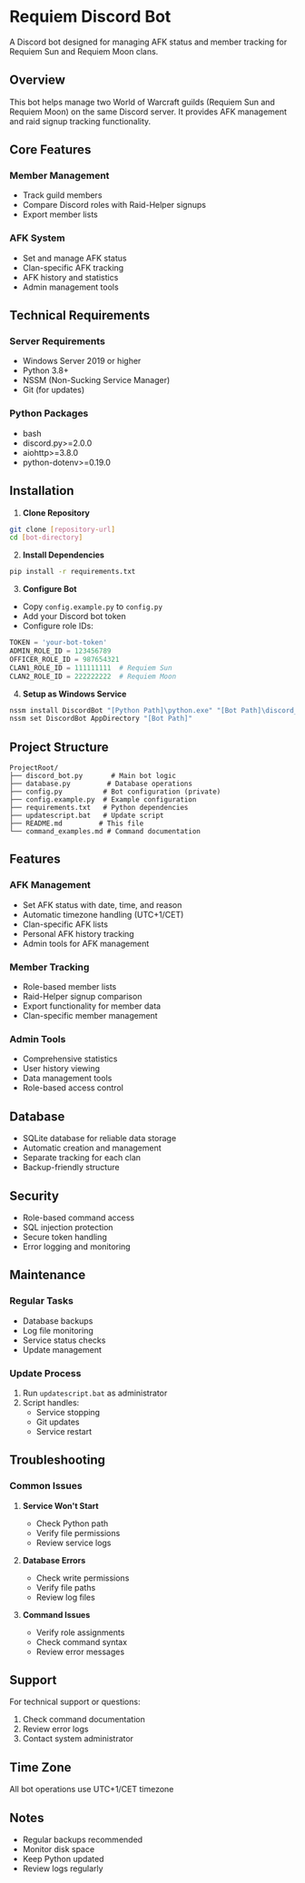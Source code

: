 # Requiem Discord Bot

A Discord bot designed for managing AFK status and member tracking for Requiem Sun and Requiem Moon clans.

## Overview
This bot helps manage two World of Warcraft guilds (Requiem Sun and Requiem Moon) on the same Discord server. It provides AFK management and raid signup tracking functionality.

## Core Features

### Member Management
- Track guild members
- Compare Discord roles with Raid-Helper signups
- Export member lists

### AFK System
- Set and manage AFK status
- Clan-specific AFK tracking
- AFK history and statistics
- Admin management tools

## Technical Requirements

### Server Requirements
- Windows Server 2019 or higher
- Python 3.8+
- NSSM (Non-Sucking Service Manager)
- Git (for updates)

### Python Packages
- bash
- discord.py>=2.0.0
- aiohttp>=3.8.0
- python-dotenv>=0.19.0

## Installation

1. **Clone Repository**
```bash
git clone [repository-url]
cd [bot-directory]
```

2. **Install Dependencies**
```bash
pip install -r requirements.txt
```

3. **Configure Bot**
- Copy `config.example.py` to `config.py`
- Add your Discord bot token
- Configure role IDs:
```python
TOKEN = 'your-bot-token'
ADMIN_ROLE_ID = 123456789
OFFICER_ROLE_ID = 987654321
CLAN1_ROLE_ID = 111111111  # Requiem Sun
CLAN2_ROLE_ID = 222222222  # Requiem Moon
```

4. **Setup as Windows Service**
```bash
nssm install DiscordBot "[Python Path]\python.exe" "[Bot Path]\discord_bot.py"
nssm set DiscordBot AppDirectory "[Bot Path]"
```

## Project Structure
```
ProjectRoot/
├── discord_bot.py       # Main bot logic
├── database.py         # Database operations
├── config.py          # Bot configuration (private)
├── config.example.py  # Example configuration
├── requirements.txt   # Python dependencies
├── updatescript.bat   # Update script
├── README.md         # This file
└── command_examples.md # Command documentation
```

## Features

### AFK Management
- Set AFK status with date, time, and reason
- Automatic timezone handling (UTC+1/CET)
- Clan-specific AFK lists
- Personal AFK history tracking
- Admin tools for AFK management

### Member Tracking
- Role-based member lists
- Raid-Helper signup comparison
- Export functionality for member data
- Clan-specific member management

### Admin Tools
- Comprehensive statistics
- User history viewing
- Data management tools
- Role-based access control

## Database
- SQLite database for reliable data storage
- Automatic creation and management
- Separate tracking for each clan
- Backup-friendly structure

## Security
- Role-based command access
- SQL injection protection
- Secure token handling
- Error logging and monitoring

## Maintenance

### Regular Tasks
- Database backups
- Log file monitoring
- Service status checks
- Update management

### Update Process
1. Run `updatescript.bat` as administrator
2. Script handles:
   - Service stopping
   - Git updates
   - Service restart

## Troubleshooting

### Common Issues
1. **Service Won't Start**
   - Check Python path
   - Verify file permissions
   - Review service logs

2. **Database Errors**
   - Check write permissions
   - Verify file paths
   - Review log files

3. **Command Issues**
   - Verify role assignments
   - Check command syntax
   - Review error messages

## Support
For technical support or questions:
1. Check command documentation
2. Review error logs
3. Contact system administrator

## Time Zone
All bot operations use UTC+1/CET timezone

## Notes
- Regular backups recommended
- Monitor disk space
- Keep Python updated
- Review logs regularly



